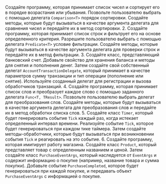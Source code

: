 Создайте программу, которая принимает список чисел и сортирует его в
порядке возрастания или убывания. Позвольте пользователю выбрать с
помощью делегата `Comparison<T>` порядок сортировки. Создайте
методы, которые будут вызываться в качестве аргумента делегата для
сравнения чисел и передайте их в метод сортировки.
2. Создайте программу, которая принимает список строк и фильтрует его на
основе определенного критерия. Разрешите пользователю выбрать с
помощью делегата `Predicate<T>` условие фильтрации. Создайте
методы, которые будут вызываться в качестве аргумента делегата для
проверки строк и передайте их в метод фильтрации.
3. Создайте класс, представляющий банковский счет. Добавьте свойство
для хранения баланса и методы для снятия и пополнения денег. Затем
создайте свой собственный делегат `AccountTransactionDelegate`,
который принимает в качестве параметров сумму транзакции и тип
операции (пополнение или снятие). Используйте созданный делегат для
регистрации и вызова обработчиков транзакций.
4. Создайте программу, которая принимает список слов и преобразует
каждое слово с помощью заданного делегата `Func<T, TResult>`.
Позвольте пользователю выбрать делегат для преобразования слов.
Создайте методы, которые будут вызываться в качестве аргумента
делегата для преобразования слов и передайте их в метод обработки
списка слов.
5. Создайте класс `Timer`, который будет генерировать событие `Tick`
каждый раз, когда истекает определенный интервал времени.
Реализуйте событие `Tick`, которое будет генерироваться при каждом
тике таймера. Затем создайте методы-обработчики, которые будут
вызываться при возникновении события `Tick` и реагировать на это
событие.
6. Создайте программу, которая имитирует работу магазина. Создайте
класс `Product`, который представляет товар с определенным названием
и ценой. Затем создайте класс `PurchaseEventArgs`, который наследуется
от `EventArgs` и содержит информацию о покупке (например, название
товара и сумма покупки). Добавьте событие `PurchaseCompleted`,
которое будет генерироваться при каждой покупке, и передавать объект
`PurchaseEventArgs` с информацией о покупке.
